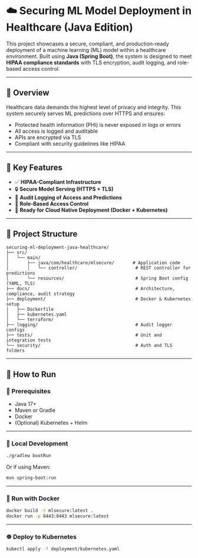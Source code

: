 # ☁️ Securing ML Model Deployment in Healthcare (Java Edition)

This project showcases a secure, compliant, and production-ready deployment of a machine learning (ML) model within a healthcare environment. Built using **Java (Spring Boot)**, the system is designed to meet **HIPAA compliance standards** with TLS encryption, audit logging, and role-based access control.

---

## 🧠 Overview

Healthcare data demands the highest level of privacy and integrity. This system securely serves ML predictions over HTTPS and ensures:

- Protected health information (PHI) is never exposed in logs or errors
- All access is logged and auditable
- APIs are encrypted via TLS
- Compliant with security guidelines like HIPAA

---

## 🔐 Key Features

- ✅ **HIPAA-Compliant Infrastructure**  
- 🔒 **Secure Model Serving (HTTPS + TLS)**  
- 🧾 **Audit Logging of Access and Predictions**  
- 👥 **Role-Based Access Control**  
- 🔁 **Ready for Cloud Native Deployment (Docker + Kubernetes)**

---

## 📁 Project Structure

```
securing-ml-deployment-java-healthcare/
├── src/
│   └── main/
│       ├── java/com/healthcare/mlsecure/       # Application code
│       │   └── controller/                      # REST controller for predictions
│       └── resources/                           # Spring Boot config (YAML, TLS)
├── docs/                                        # Architecture, compliance, audit strategy
├── deployment/                                  # Docker & Kubernetes setup
│   ├── Dockerfile
│   ├── kubernetes.yaml
│   └── terraform/
├── logging/                                     # Audit logger configs
├── tests/                                       # Unit and integration tests
└── security/                                    # Auth and TLS folders
```

---

## 🚀 How to Run

### 🔧 Prerequisites

- Java 17+
- Maven or Gradle
- Docker
- (Optional) Kubernetes + Helm

---

### 🧪 Local Development

```bash
./gradlew bootRun
```

Or if using Maven:

```bash
mvn spring-boot:run
```

---

### 🐳 Run with Docker

```bash
docker build -t mlsecure:latest .
docker run -p 8443:8443 mlsecure:latest
```

---

### ☸️ Deploy to Kubernetes

```bash
kubectl apply -f deployment/kubernetes.yaml
```
